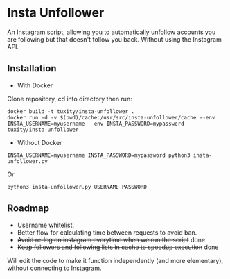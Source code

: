 Insta Unfollower
===================
An Instagram script, allowing you to automatically unfollow accounts you are following but that doesn't follow you back. Without using the Instagram API.

## Installation
- With Docker

Clone repository, cd into directory then run:
```
docker build -t tuxity/insta-unfollower .
docker run -d -v $(pwd)/cache:/usr/src/insta-unfollower/cache --env INSTA_USERNAME=myusername --env INSTA_PASSWORD=mypassword tuxity/insta-unfollower
```

- Without Docker
```
INSTA_USERNAME=myusername INSTA_PASSWORD=mypassword python3 insta-unfollower.py
```
Or
```
python3 insta-unfollower.py USERNAME PASSWORD
```
## Roadmap
- Username whitelist.
- Better flow for calculating time between requests to avoid ban.
- ~~Avoid re-log on instagram everytime when we run the script~~ done
- ~~Keep followers and following lists in cache to speedup execution~~ done

Will edit the code to make it function independently (and more elementary), without connecting to Instagram.
